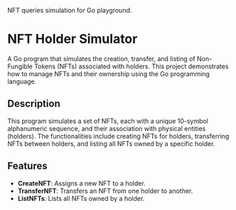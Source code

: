 NFT queries simulation for Go playground.

# NFT Holder Simulator

A Go program that simulates the creation, transfer, and listing of Non-Fungible Tokens (NFTs) associated with holders. This project demonstrates how to manage NFTs and their ownership using the Go programming language.

## Description

This program simulates a set of NFTs, each with a unique 10-symbol alphanumeric sequence, and their association with physical entities (holders). The functionalities include creating NFTs for holders, transferring NFTs between holders, and listing all NFTs owned by a specific holder.

## Features

- **CreateNFT**: Assigns a new NFT to a holder.
- **TransferNFT**: Transfers an NFT from one holder to another.
- **ListNFTs**: Lists all NFTs owned by a holder.
